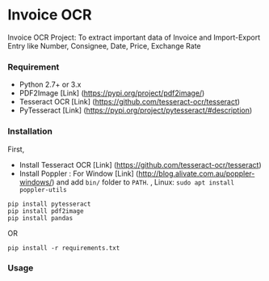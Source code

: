 # Invoice OCR
Invoice OCR Project: To extract important data of Invoice and Import-Export Entry like Number, Consignee, Date, Price, Exchange Rate

### Requirement
- Python 2.7+ or 3.x
- PDF2Image [Link] (https://pypi.org/project/pdf2image/)
- Tesseract OCR [Link] (https://github.com/tesseract-ocr/tesseract)
- PyTesseract [Link] (https://pypi.org/project/pytesseract/#description)

### Installation
First, 
- Install Tesseract OCR [Link] (https://github.com/tesseract-ocr/tesseract)
- Install Poppler : For Window [Link] (http://blog.alivate.com.au/poppler-windows/) and add `bin/` folder to `PATH`. , Linux: `sudo apt install poppler-utils`
```
pip install pytesseract 
pip install pdf2image 
pip install pandas
```
OR
```
pip install -r requirements.txt
```

### Usage
